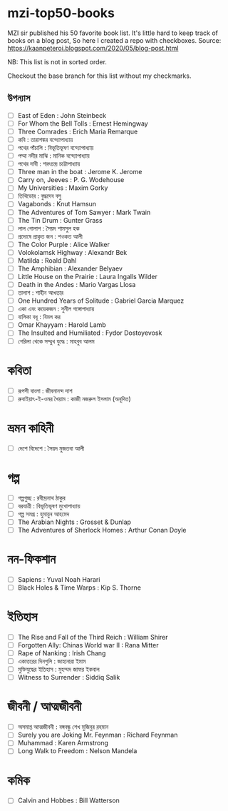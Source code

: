 # mzi-top50-books
MZI sir published his 50 favorite book list. It's little hard to keep track of books on a blog post, So here I created a repo with checkboxes. Source: https://kaanpeteroi.blogspot.com/2020/05/blog-post.html

NB: This list is not in sorted order.

Checkout the base branch for this list without my checkmarks. 


## উপন্যাস
- [ ]  East of Eden : John Steinbeck
- [ ]  For Whom the Bell Tolls : Ernest Hemingway
- [ ]  Three Comrades : Erich Maria Remarque
- [ ]  কবি : তারাশঙ্কর বন্দ্যোপাধ্যায়
- [ ]  পথের পাঁচালি : বিভূতিভূষণ বন্দ্যোপাধ্যায়
- [ ]  পদ্মা নদীর মাঝি : মানিক বন্দ্যোপাধ্যায়
- [ ]  পথের দাবী : শরৎচন্দ্র চট্টোপাধ্যায়
- [ ]  Three man in the boat : Jerome K. Jerome
- [ ]  Carry on, Jeeves : P. G. Wodehouse
- [ ]  My Universities : Maxim Gorky
- [ ]  তিথিডোর : বুদ্ধদেব বসু 
- [ ]  Vagabonds : Knut Hamsun
- [ ]  The Adventures of Tom Sawyer : Mark Twain
- [ ]  The Tin Drum : Gunter Grass
- [ ]  লাল গোলাপ : সৈয়দ শামসুল হক
- [ ]  প্রদোষে প্রাকৃত জন : শওকত আলী
- [ ]  The Color Purple : Alice Walker
- [ ]  Volokolamsk Highway : Alexandr Bek
- [ ]  Matilda : Roald Dahl
- [ ]  The Amphibian : Alexander Belyaev
- [ ]  Little House on the Prairie : Laura Ingalls Wilder
- [ ]  Death in the Andes : Mario Vargas Llosa
- [ ]  তালাশ : শাহীন আখতার
- [ ]  One Hundred Years of Solitude : Gabriel Garcia Marquez
- [ ]  একা এবং কয়েকজন : সুনীল গঙ্গোপাধ্যায়
- [ ]  বালিকা বধূ : বিমল কর 
- [ ]  Omar Khayyam : Harold Lamb
- [ ]  The Insulted and Humiliated : Fydor Dostoyevosk
- [ ]  গেরিলা থেকে সম্মুখ যুদ্ধে : মাহবুব আলম 

# কবিতা
- [ ]  রূপসী বাংলা : জীবনানন্দ দাশ 
- [ ]  রুবাইয়াৎ-ই-ওমর খৈয়াম : কাজী নজরুল ইসলাম (অনূদিত)

# ভ্রমন কাহিনী
- [ ]  দেশে বিদেশে : সৈয়দ মুজতবা আলী 

# গল্প
- [ ]  গল্পগুচ্ছ : রবীন্দ্রনাথ ঠাকুর
- [ ]  বরযাত্রী : বিভূতিভূষণ মুখোপাধ্যায় 
- [ ]  গল্প সমগ্র : হুমায়ুন আহমেদ 
- [ ]  The Arabian Nights : Grosset & Dunlap
- [ ]  The Adventures of Sherlock Homes : Arthur Conan Doyle

# নন-ফিকশান
- [ ]  Sapiens : Yuval Noah Harari
- [ ]  Black Holes & Time Warps : Kip S. Thorne

# ইতিহাস
- [ ]  The Rise and Fall of the Third Reich : William Shirer
- [ ]  Forgotten Ally: Chinas World war II : Rana Mitter
- [ ]  Rape of Nanking : Irish Chang
- [ ]  একাত্তরের দিনগুলি : জাহানারা ইমাম 
- [ ]  মুক্তিযুদ্ধের ইতিহাস : মুহম্মদ জাফর ইকবাল
- [ ]  Witness to Surrender : Siddiq Salik

# জীবনী / আত্মজীবনী
- [ ]  অসমাপ্ত আত্মজীবনী : বঙ্গবন্ধু শেখ মুজিবুর রহমান
- [ ]  Surely you are Joking Mr. Feynman : Richard Feynman
- [ ]  Muhammad : Karen Armstrong
- [ ]  Long Walk to Freedom : Nelson Mandela

# কমিক
- [ ]  Calvin and Hobbes : Bill Watterson




